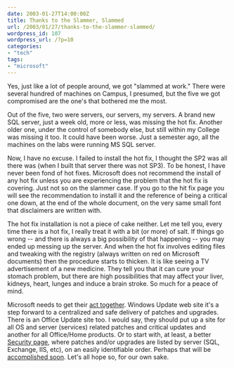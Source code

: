 ```yaml
---
date: 2003-01-27T14:00:00Z
title: Thanks to the Slammer, Slammed
url: /2003/01/27/thanks-to-the-slammer-slammed/
wordpress_id: 107
wordpress_url: /?p=10
categories:
- "tech"
tags:
- "microsoft"
---
```


Yes, just like a lot of people around, we got "slammed at work." There were several hundred of machines on Campus, I presumed, but the five we got compromised are the one's that bothered me the most.

Out of the five, two were servers, our servers, my servers. A brand new SQL server, just a week old, more or less, was missing the hot fix. Another older one, under the control of somebody else, but still within my College was missing it too. It could have been worse. Just a semester ago, all the machines on the labs were running MS SQL server.

Now, I have no excuse. I failed to install the hot fix, I thought the SP2 was all there was (when I built that server there was not SP3). To be honest, I have never been fond of hot fixes. Microsoft does not recommend the install of any hot fix unless you are experiencing the problem that the hot fix is covering. Just not so on the slammer case. If you go to the hit fix page you will see the recommendation to install it and the reference of being a critical one down, at the end of the whole document, on the very same small font that disclaimers are written with.

The hot fix installation is not a piece of cake neither. Let me tell you, every time there is a hot fix, I really treat it with a bit (or more) of salt. If things go wrong -- and there is always a big possibility of that happening -- you may ended up messing up the server. And when the hot fix involves editing files and tweaking with the registry (always written on red on Microsoft documents) then the procedure starts to thicken. It is like seeing a TV advertisement of a new medicine. They tell you that it can cure your stomach problem, but there are high possibilities that may affect your liver, kidneys, heart, lunges and induce a brain stroke. So much for a peace of mind.

Microsoft needs to get their <a href="http://www.theinquirer.net/?article=7418" title="The Inquirer">act together</a>. Windows Update web site it's a step forward to a centralized and safe delivery of patches and upgrades. There is an Office Update site too. I would say, they should put up a site for all OS and server (services) related patches and critical updates and another for all Office/Home products. Or to start with, at least, a better <a href="http://www.microsoft.com/security/" title="Microsoft Security Page">Security page</a>, where patches and/or upgrades are listed by server (SQL, Exchange, IIS, etc), on an easily identifiable order. Perhaps that will be <a href="/2003/01/24/from-bill-gates-with-love/" title="From Bill Gates, with love">accomplished soon</a>. Let's all hope so, for our own sake.
